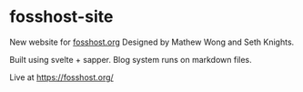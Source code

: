 # fosshost-site

New website for [fosshost.org](https://fosshost.org/)
Designed by Mathew Wong and Seth Knights.

Built using svelte + sapper.
Blog system runs on markdown files.

Live at https://fosshost.org/
